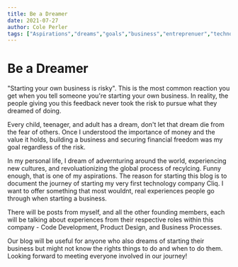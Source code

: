 ```yaml
---
title: Be a Dreamer
date: 2021-07-27
author: Cole Perler
tags: ["Aspirations","dreams","goals","business","entreprenuer","technology"]
---
```


# Be a Dreamer

"Starting your own business is risky". This is the most common reaction you get when you tell someone you're starting your own business. In reality, the people giving you this feedback never took the risk to pursue what they dreamed of doing. 

Every child, teenager, and adult has a dream, don't let that dream die from the fear of others. Once I understood the importance of money and the value it holds, building a business and securing financial freedom was my goal regardless of the risk.

In my personal life, I dream of advernturing around the world, experiencing new cultures, and revoluationizing the global process of recylcing. Funny enough, that is one of my aspirations. The reason for starting this blog is to document the journey of starting my very first technology company Cliq.  I want to offer something that most wouldnt, real experiences people go through when starting a business. 

There will be posts from myself, and all the other founding members, each will be talking about experiences from their respective roles within this company - Code Development, Product Design, and Business Processes. 

Our blog will be useful for anyone who also dreams of starting their business but might not know the rights things to do and when to do them. Looking forward to meeting everyone involved in our journey! 
